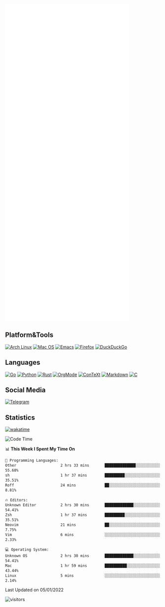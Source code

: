 ![Metrics](https://github.com/SteamedFish/SteamedFish/blob/master/github-metrics.svg)

## Platform&Tools

[![Arch Linux](https://img.shields.io/badge/ArchLinux-1793D1?logo=arch-linux&logoColor=fff&style=flat-square)](https://archlinux.org/)
[![Mac OS](https://img.shields.io/badge/MacOS-000000?style=flat-square&logo=macos&logoColor=F0F0F0)](https://www.apple.com/macos/)
[![Emacs](https://img.shields.io/badge/Emacs-%237F5AB6.svg?&style=flat-square&logo=gnu-emacs&logoColor=white)](https://www.gnu.org/software/emacs/)
[![Firefox](https://img.shields.io/badge/Firefox-FF7139?style=flat-square&logo=Firefox-Browser&logoColor=white)](https://firefox.com/)
[![DuckDuckGo](https://img.shields.io/badge/DuckDuckGo-DE5833?style=flat-square&logo=DuckDuckGo&logoColor=white)](https://duckduckgo.com/)

## Languages

[![Go](https://img.shields.io/badge/Golang-%2300ADD8.svg?style=flat-square&logo=go&logoColor=white)](https://golang.org/)
[![Python](https://img.shields.io/badge/Python-3670A0?style=flat-square&logo=python&logoColor=ffdd54)](https://www.python.org/)
[![Rust](https://img.shields.io/badge/Rust-%23000000.svg?style=flat-square&logo=rust&logoColor=white)](https://www.rust-lang.org/)
[![OrgMode](https://img.shields.io/badge/OrgMode-%23000000.svg?style=flat-square&logo=org&logoColor=white)](https://orgmode.org/)
[![ConTeXt](https://img.shields.io/badge/ConTeXt-%23008080.svg?style=flat-square&logo=latex&logoColor=white)](https://contextgarden.net/)
[![Markdown](https://img.shields.io/badge/MarkDown-%23000000.svg?style=flat-square&logo=markdown&logoColor=white)](https://daringfireball.net/projects/markdown/)
[![C](https://img.shields.io/badge/C-%2300599C.svg?style=flat-square&logo=c&logoColor=white)](https://www.iso.org/standard/74528.html)

## Social Media

[![Telegram](https://img.shields.io/badge/SteamedFish-2CA5E0?style=social&logo=telegram&logoColor=white)](https://t.me/SteamedFish)

## Statistics
[![wakatime](https://wakatime.com/badge/user/168280d6-fcf2-4b4f-ad3a-dc4612f35b38.svg)](https://wakatime.com/@168280d6-fcf2-4b4f-ad3a-dc4612f35b38)

<!--START_SECTION:waka-->
![Code Time](http://img.shields.io/badge/Code%20Time-1%2C545%20hrs%2044%20mins-blue)

📊 **This Week I Spent My Time On** 

```text
💬 Programming Languages: 
Other                    2 hrs 33 mins       ██████████████░░░░░░░░░░░   55.68% 
sh                       1 hr 37 mins        █████████░░░░░░░░░░░░░░░░   35.51% 
Roff                     24 mins             ██░░░░░░░░░░░░░░░░░░░░░░░   8.81%

🔥 Editors: 
Unknown Editor           2 hrs 30 mins       █████████████░░░░░░░░░░░░   54.41% 
Zsh                      1 hr 37 mins        █████████░░░░░░░░░░░░░░░░   35.51% 
Neovim                   21 mins             ██░░░░░░░░░░░░░░░░░░░░░░░   7.75% 
Vim                      6 mins              ░░░░░░░░░░░░░░░░░░░░░░░░░   2.33%

💻 Operating System: 
Unknown OS               2 hrs 30 mins       █████████████░░░░░░░░░░░░   54.41% 
Mac                      1 hr 59 mins        ██████████░░░░░░░░░░░░░░░   43.44% 
Linux                    5 mins              ░░░░░░░░░░░░░░░░░░░░░░░░░   2.14%

```


 Last Updated on 05/01/2022
<!--END_SECTION:waka-->

![visitors](https://visitor-badge.laobi.icu/badge?page_id=SteamedFish.SteamedFish)
